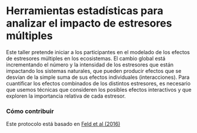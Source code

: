 # Herramientas estadísticas para analizar el impacto de estresores múltiples 

Este taller pretende iniciar a los participantes en el modelado de los efectos de estresores múltiples en los ecosistemas. El cambio global está incrementando el número y la intensidad de los estresores que están impactando los sistemas naturales, que pueden producir efectos que se desvían de la simple suma de sus efectos individuales (interacciones). Para cuantificar los efectos combinados de los distintos estresores, es necesario que usemos técnicas que consideren los posibles efectos interactivos y que exploren la importancia relativa de cada estresor.


### Cómo contribuir

Este protocolo está basado en [Feld et al (2016)](https://www.sciencedirect.com/science/article/pii/S0048969716314310?via%3Dihub) 



